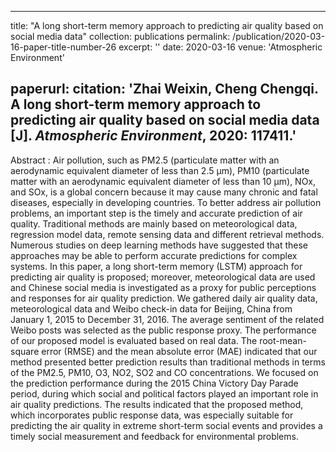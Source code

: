  ---
title: "A long short-term memory approach to predicting air quality based on social media data"
collection: publications
permalink: /publication/2020-03-16-paper-title-number-26
excerpt: ''
date: 2020-03-16
venue: 'Atmospheric Environment'

paperurl: <!--'http://academicpages.github.io/files/paper1.pdf' -->
citation: '<b>Zhai Weixin</b>, Cheng Chengqi. A long short-term memory approach to predicting air quality based on social media data [J]. <i>Atmospheric Environment</i>, 2020: 117411.'
---



<!--This paper is about the number 1. The number 2 is left for future work.-->
 Abstract : Air pollution, such as PM2.5 (particulate matter with an aerodynamic equivalent diameter of less than 2.5 μm), PM10 (particulate matter with an aerodynamic equivalent diameter of less than 10 μm), NOx, and SOx, is a global concern because it may cause many chronic and fatal diseases, especially in developing countries. To better address air pollution problems, an important step is the timely and accurate prediction of air quality. Traditional methods are mainly based on meteorological data, regression model data, remote sensing data and different retrieval methods. Numerous studies on deep learning methods have suggested that these approaches may be able to perform accurate predictions for complex systems. In this paper, a long short-term memory (LSTM) approach for predicting air quality is proposed; moreover, meteorological data are used and Chinese social media is investigated as a proxy for public perceptions and responses for air quality prediction. We gathered daily air quality data, meteorological data and Weibo check-in data for Beijing, China from January 1, 2015 to December 31, 2016. The average sentiment of the related Weibo posts was selected as the public response proxy. The performance of our proposed model is evaluated based on real data. The root-mean-square error (RMSE) and the mean absolute error (MAE) indicated that our method presented better prediction results than traditional methods in terms of the PM2.5, PM10, O3, NO2, SO2 and CO concentrations. We focused on the prediction performance during the 2015 China Victory Day Parade period, during which social and political factors played an important role in air quality predictions. The results indicated that the proposed method, which incorporates public response data, was especially suitable for predicting the air quality in extreme short-term social events and provides a timely social measurement and feedback for environmental problems.
<!--[Download paper here](http://academicpages.github.io/files/paper1.pdf)-->

<!--Recommended citation: Zhai W, Cheng C. Vagueness in spatial data: A grid-coding approach[C]. proceedings of the 2014 IEEE Geoscience and Remote Sensing Symposium, 2014. IEEE.-->
